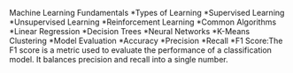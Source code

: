 
Machine Learning Fundamentals
*Types of Learning
*Supervised Learning
*Unsupervised Learning
*Reinforcement Learning
*Common Algorithms
*Linear Regression
*Decision Trees
*Neural Networks
*K-Means Clustering
*Model Evaluation
*Accuracy
*Precision
*Recall
*F1 Score:The F1 score is a metric used to evaluate the performance of a classification model. It balances precision and recall into a single number.
